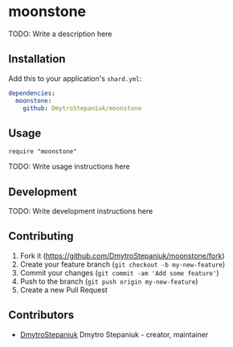 # moonstone

TODO: Write a description here

## Installation

Add this to your application's `shard.yml`:

```yaml
dependencies:
  moonstone:
    github: DmytroStepaniuk/moonstone
```

## Usage

```crystal
require "moonstone"
```

TODO: Write usage instructions here

## Development

TODO: Write development instructions here

## Contributing

1. Fork it (<https://github.com/DmytroStepaniuk/moonstone/fork>)
2. Create your feature branch (`git checkout -b my-new-feature`)
3. Commit your changes (`git commit -am 'Add some feature'`)
4. Push to the branch (`git push origin my-new-feature`)
5. Create a new Pull Request

## Contributors

- [DmytroStepaniuk](https://github.com/DmytroStepaniuk) Dmytro Stepaniuk - creator, maintainer
